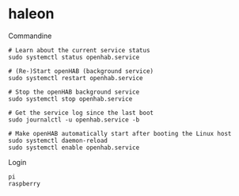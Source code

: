# haleon
Commandine

    # Learn about the current service status
    sudo systemctl status openhab.service

    # (Re-)Start openHAB (background service)
    sudo systemctl restart openhab.service

    # Stop the openHAB background service
    sudo systemctl stop openhab.service

    # Get the service log since the last boot
    sudo journalctl -u openhab.service -b

    # Make openHAB automatically start after booting the Linux host
    sudo systemctl daemon-reload
    sudo systemctl enable openhab.service


Login

    pi
    raspberry
